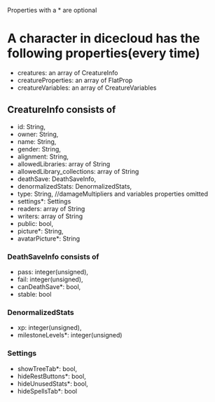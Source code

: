 Properties with a * are optional
# A character in dicecloud has the following properties(every time)
- creatures: an array of CreatureInfo
- creatureProperties: an array of FlatProp
- creatureVariables: an array of CreatureVariables

## CreatureInfo consists of
- id: String,
- owner: String,
- name: String,
- gender: String,
- alignment: String,
- allowedLibraries: array of String
- allowedLibrary_collections: array of String
- deathSave: DeathSaveInfo,
- denormalizedStats: DenormalizedStats,
- type: String,
//damageMultipliers and variables properties omitted
- settings*: Settings
- readers: array of String
- writers: array of String
- public: bool,
- picture*: String,
- avatarPicture*: String

### DeathSaveInfo consists of
- pass: integer(unsigned),
- fail: integer(unsigned),
- canDeathSave*: bool,
- stable: bool

### DenormalizedStats
- xp: integer(unsigned),
- milestoneLevels*: integer(unsigned)

### Settings
- showTreeTab*: bool,
- hideRestButtons*: bool,
- hideUnusedStats*: bool,
- hideSpellsTab*: bool